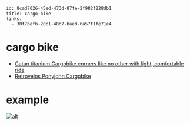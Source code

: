 ```
id: 8cad7026-45ed-473d-87fe-2f982f228db1
title: cargo bike
links:
  - 30f76efb-20c1-48d7-baed-6a57f1fe71e4
```

# cargo bike

* [Catan titanium Cargobike corners like no other with light, comfortable ride][1]
* [Retrovelos Ponyjohn Cargobike][2]

# example

![alt][3]

[1]: https://bikerumor.com/catan-titanium-cargobike-corners-like-no-other-with-light-comfortable-ride/
[2]: https://frankys.blog/2017/03/12/retrovelos-ponyjohn-cargobike/
[3]: https://i.pinimg.com/originals/87/dc/0c/87dc0c006db7d96083d4e24db3e6c0ec.jpg
